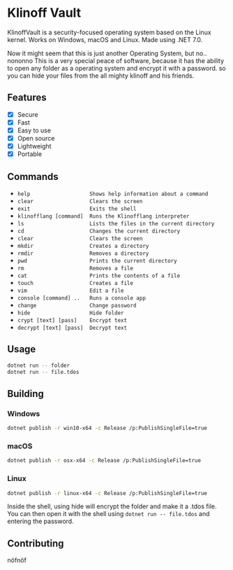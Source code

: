 # Klinoff Vault

KlinoffVault is a security-focused operating system based on the Linux kernel.
Works on Windows, macOS and Linux. Made using .NET 7.0.

Now it might seem that this is just another Operating System, but no.. nononno
This is a very special peace of software, because it has the ability to open any folder as a operating system and encrypt it with a password. so you can hide your files from the all mighty klinoff and his friends.

## Features

- [x] Secure
- [x] Fast
- [x] Easy to use
- [x] Open source
- [x] Lightweight
- [x] Portable

## Commands

- `help                   Shows help information about a command`
- `clear                  Clears the screen`
- `exit                   Exits the shell`
- `klinofflang [command]  Runs the Klinofflang interpreter`
- `ls                     Lists the files in the current directory`
- `cd                     Changes the current directory`
- `clear                  Clears the screen`
- `mkdir                  Creates a directory`
- `rmdir                  Removes a directory`
- `pwd                    Prints the current directory`
- `rm                     Removes a file`
- `cat                    Prints the contents of a file`
- `touch                  Creates a file`
- `vim                    Edit a file`
- `console [command] ..   Runs a console app`
- `change                 Change password`
- `hide                   Hide folder`
- `crypt [text] [pass]    Encrypt text`
- `decrypt [text] [pass]  Decrypt text`

## Usage

```bash
dotnet run -- folder
dotnet run -- file.tdos
```

## Building

### Windows

```bash
dotnet publish -r win10-x64 -c Release /p:PublishSingleFile=true
```

### macOS

```bash
dotnet publish -r osx-x64 -c Release /p:PublishSingleFile=true
```

### Linux

```bash
dotnet publish -r linux-x64 -c Release /p:PublishSingleFile=true
```

Inside the shell, using hide will encrypt the folder and make it a .tdos file. You can then open it with the shell using `dotnet run -- file.tdos` and entering the password.

## Contributing

nöfnöf
